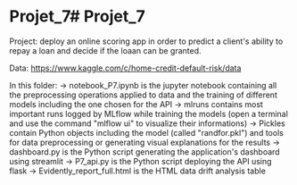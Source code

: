 # Projet_7# Projet_7

Project: deploy an online scoring app in order to predict a client's ability to repay a loan and decide if the loaan can be granted.

Data: https://www.kaggle.com/c/home-credit-default-risk/data

In this folder:
-> notebook_P7.ipynb is the jupyter notebook containing all the preprocessing operations applied to data and the training of different models including the one chosen for the API
-> mlruns contains most important runs logged by MLflow while training the models (open a terminal and use the command "mlflow ui" to visualize their informations)
-> Pickles contain Python objects including the model (called "randfor.pkl") and tools for data preprocessing or generating visual explanations for the results
-> dashboard.py is the Python script generating the application's dashboard using streamlit
-> P7_api.py is the Python script deploying the API using flask
-> Evidently_report_full.html is the HTML data drift analysis table